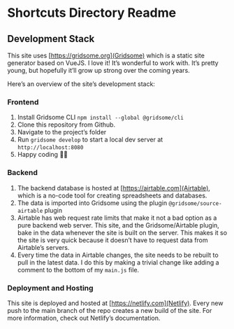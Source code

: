 # Shortcuts Directory Readme

## Development Stack
This site uses [https://gridsome.org](Gridsome) which is a static site generator based on VueJS. I love it! It’s wonderful to work with. It’s pretty young, but hopefully it’ll grow up strong over the coming years. 

Here’s an overview of the site’s development stack:

### Frontend 

1. Install Gridsome CLI `npm install --global @gridsome/cli` 
2. Clone this repository from Github.
3. Navigate to the project’s folder
3. Run `gridsome develop` to start a local dev server at `http://localhost:8080`
4. Happy coding 🎉🙌

### Backend
1. The backend database is hosted at [https://airtable.com](Airtable), which is a no-code tool for creating spreadsheets and databases. 
2. The data is imported into Gridsome using the plugin `@gridsome/source-airtable` plugin
3. Airtable has web request rate limits that make it not a bad option as a pure backend web server. This site, and the Gridsome/Airtable plugin, bake in the data whenever the site is built on the server. This makes it so the site is very quick because it doesn’t have to request data from Airtable’s servers.
4. Every time the data in Airtable changes, the site needs to be rebuilt to pull in the latest data. I do this by making a trivial change like adding a comment to the bottom of my `main.js` file.   


### Deployment and Hosting
This site is deployed and hosted at [https://netlify.com](Netlify). Every new push to the main branch of the repo creates a new build of the site. For more information, check out Netlify’s documentation. 